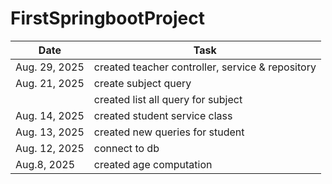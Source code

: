 # FirstSpringbootProject


| Date           | Task                                             |
|----------------|--------------------------------------------------|
| Aug. 29, 2025  | created teacher controller, service & repository |
| Aug. 21, 2025  | create subject query                             |
|                | created list all query for subject               |
| Aug. 14, 2025  | created student service class                    |
| Aug. 13, 2025  | created new queries for student                  |
| Aug. 12, 2025  | connect to db                                    |
| Aug.8, 2025    | created age computation                          |


